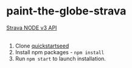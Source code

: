 # paint-the-globe-strava

[Strava NODE v3 API](https://github.com/UnbounDev/node-strava-v3)<br/><br/>
1. Clone [quickstartseed](https://github.com/angular/quickstart)<br/>
2. Install npm packages - ```npm install``` <br/>
3. Run ```npm start``` to launch installation.
